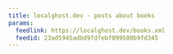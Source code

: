 ```yaml
---
title: localghost.dev - posts about books
params:
  feedlink: https://localghost.dev/books.xml
  feedid: 23ad5945adbd9fdfebf099500b9fd345
---
```

